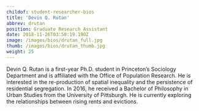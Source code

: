 ```yaml
---
childof: student-researcher-bios
title: 'Devin Q. Rutan'
abbrev: drutan
position: Graduate Research Assistant
date: 2018-11-26T03:50:19.190Z
image: /images/bios/drutan_full.jpg
thumb: /images/bios/drutan_thumb.jpg
weight: 25
---
```

Devin Q. Rutan is a first-year Ph.D. student in Princeton’s Sociology Department and is affiliated with the Office of Population Research. He is interested in the re-production of spatial inequality and the persistence of residential segregation. In 2016, he received a Bachelor of Philosophy in Urban Studies from the University of Pittsburgh. He is currently exploring the relationships between rising rents and evictions.
